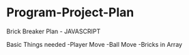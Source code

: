 # Program-Project-Plan
Brick Breaker Plan - JAVASCRIPT

Basic Things needed
-Player Move
-Ball Move
-Bricks in Array
